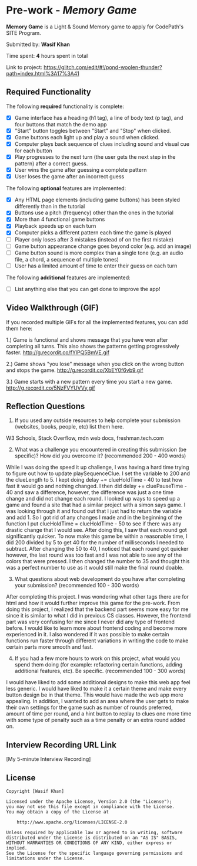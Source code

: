 # Pre-work - *Memory Game*

**Memory Game** is a Light & Sound Memory game to apply for CodePath's SITE Program. 

Submitted by: **Wasif Khan**

Time spent: **4** hours spent in total

Link to project: https://glitch.com/edit/#!/pond-woolen-thunder?path=index.html%3A17%3A41

## Required Functionality

The following **required** functionality is complete:

* [x] Game interface has a heading (h1 tag), a line of body text (p tag), and four buttons that match the demo app
* [x] "Start" button toggles between "Start" and "Stop" when clicked. 
* [x] Game buttons each light up and play a sound when clicked. 
* [x] Computer plays back sequence of clues including sound and visual cue for each button
* [x] Play progresses to the next turn (the user gets the next step in the pattern) after a correct guess. 
* [x] User wins the game after guessing a complete pattern
* [x] User loses the game after an incorrect guess

The following **optional** features are implemented:

* [x] Any HTML page elements (including game buttons) has been styled differently than in the tutorial
* [x] Buttons use a pitch (frequency) other than the ones in the tutorial
* [x] More than 4 functional game buttons
* [x] Playback speeds up on each turn
* [x] Computer picks a different pattern each time the game is played
* [ ] Player only loses after 3 mistakes (instead of on the first mistake)
* [ ] Game button appearance change goes beyond color (e.g. add an image)
* [ ] Game button sound is more complex than a single tone (e.g. an audio file, a chord, a sequence of multiple tones)
* [ ] User has a limited amount of time to enter their guess on each turn

The following **additional** features are implemented:

- [ ] List anything else that you can get done to improve the app!

## Video Walkthrough (GIF)

If you recorded multiple GIFs for all the implemented features, you can add them here:

1.) Game is functional and shows message that you have won after completing all turns. This also shows the patterns getting progressively faster.
http://g.recordit.co/fYlPQ5BmVE.gif

2.) Game shows "you lose" message when you click on the wrong button and stops the game.
http://g.recordit.co/XbEY0f6vb9.gif

3.) Game starts with a new pattern every time you start a new game.
http://g.recordit.co/5NzFVYUVVy.gif

## Reflection Questions
1. If you used any outside resources to help complete your submission (websites, books, people, etc) list them here. 

W3 Schools, Stack Overflow, mdn web docs, freshman.tech.com

2. What was a challenge you encountered in creating this submission (be specific)? How did you overcome it? (recommended 200 - 400 words) 

While I was doing the speed it up challenge, I was having a hard time trying to figure out how to update playSequenceClue. I set the variable to 200 and the clueLength to 5. I kept doing  delay += clueHoldTime - 40 to test how fast it would go and nothing changed. I then did delay += cluePauseTime - 40 and saw a difference, however, the difference was just a one time change and did not change each round. I looked up ways to speed up a game and found a site that had a similar project with a simon says game. I was looking through it and found out that I just had to return the variable and add 1. So I got rid of any changes I made and in the beginning of the function I put clueHoldTime = clueHoldTime - 50 to see if there was any drastic change that I would see. After doing this, I saw that each round got significantly quicker. To now make this game be within a reasonable time, I did 200 divided by 5 to get 40 for the number of milliseconds I needed to subtract. After changing the 50 to 40, I noticed that each round got quicker however, the last round was too fast and I was not able to see any of the colors that were pressed. I then changed the number to 35 and thought this was a perfect number to use as it would still make the final round doable.

3. What questions about web development do you have after completing your submission? (recommended 100 - 300 words) 

After completing this project. I was wondering what other tags there are for html and how it would further improve this game for the pre-work. From doing this project, I realized that the backend part seems more easy for me since it is similar to what I did in previous CS classes. However, the frontend part was very confusing for me since I never did any type of frontend before. I would like to learn more about frontend coding and become more experienced in it. I also wondered if it was possible to make certain functions run faster through different variations in writing the code to make certain parts more smooth and fast.


4. If you had a few more hours to work on this project, what would you spend them doing (for example: refactoring certain functions, adding additional features, etc). Be specific. (recommended 100 - 300 words)

I would have liked to add some additional designs to make this web app feel less generic. I would have liked to make it a certain theme and make every button design be in that theme. This would have made the web app more appealing. In addition, I wanted to add an area where the user gets to make their own settings for the game such as number of rounds preferred, amount of time per round, and a hint button to replay to clues one more time with some type of penalty such as a time penalty or an extra round added on. 




## Interview Recording URL Link

[My 5-minute Interview Recording]



## License

    Copyright [Wasif Khan]

    Licensed under the Apache License, Version 2.0 (the "License");
    you may not use this file except in compliance with the License.
    You may obtain a copy of the License at

        http://www.apache.org/licenses/LICENSE-2.0

    Unless required by applicable law or agreed to in writing, software
    distributed under the License is distributed on an "AS IS" BASIS,
    WITHOUT WARRANTIES OR CONDITIONS OF ANY KIND, either express or implied.
    See the License for the specific language governing permissions and
    limitations under the License.
